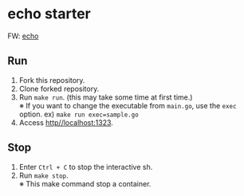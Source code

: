 # echo starter

FW: [echo](https://echo.labstack.com/guide)

## Run

1. Fork this repository.
2. Clone forked repository.
3. Run `make run`. (this may take some time at first time.)  
   ※ If you want to change the executable from `main.go`, use the `exec` option. ex) `make run exec=sample.go`
4. Access [http//localhost:1323](http//localhost:1323).

## Stop

1. Enter `Ctrl + C` to stop the interactive sh.
2. Run `make stop`.  
   ※ This make command stop a container.
 